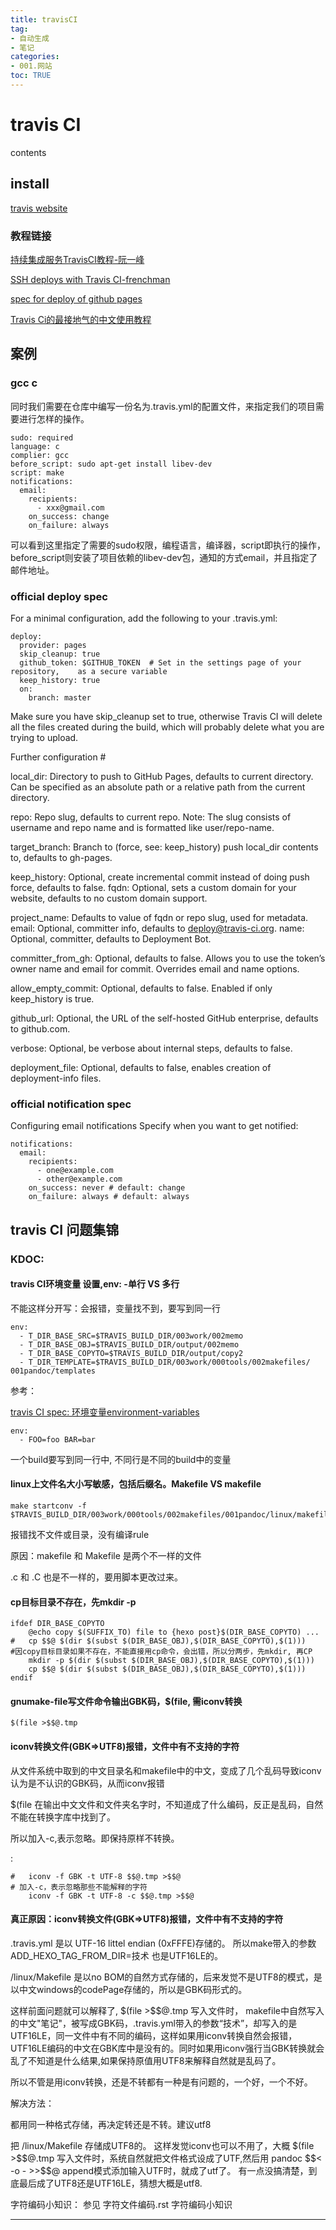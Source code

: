 ```yaml
---
title: travisCI
tag: 
- 自动生成
- 笔记
categories:
- 001.网站
toc: TRUE
---
```

<h1 id="travis-ci">travis CI</h1>
<div class="contents">
<p>contents</p>
</div>
<div class="section-numbering">

</div>
<h2 id="install">install</h2>
<p><a href="https://travis-ci.com">travis website</a></p>
<h3 id="教程链接">教程链接</h3>
<p><a href="http://www.ruanyifeng.com/blog/2017/12/travis_ci_tutorial.html">持续集成服务TravisCI教程-阮一峰</a></p>
<p><a href="https://oncletom.io/2016/travis-ssh-deploy/">SSH deploys with Travis CI-frenchman</a></p>
<p><a href="https://docs.travis-ci.com/user/deployment/pages/">spec for deploy of github pages</a></p>
<p><a href="https://www.jianshu.com/p/8308b8f08de9">Travis Ci的最接地气的中文使用教程</a></p>
<p><a href=""></a></p>
<p><a href=""></a></p>
<h2 id="案例">案例</h2>
<h3 id="gcc-c">gcc c</h3>
<p>同时我们需要在仓库中编写一份名为.travis.yml的配置文件，来指定我们的项目需要进行怎样的操作。</p>
<pre><code>sudo: required
language: c
complier: gcc
before_script: sudo apt-get install libev-dev
script: make
notifications:
  email:
    recipients:
      - xxx@gmail.com
    on_success: change
    on_failure: always</code></pre>
<p>可以看到这里指定了需要的sudo权限，编程语言，编译器，script即执行的操作，before_script则安装了项目依赖的libev-dev包，通知的方式email，并且指定了邮件地址。</p>
<h3 id="official-deploy-spec">official deploy spec</h3>
<p>For a minimal configuration, add the following to your .travis.yml:</p>
<pre><code>deploy:
  provider: pages
  skip_cleanup: true
  github_token: $GITHUB_TOKEN  # Set in the settings page of your repository,    as a secure variable
  keep_history: true
  on:
    branch: master</code></pre>
<p>Make sure you have skip_cleanup set to true, otherwise Travis CI will delete all the files created during the build, which will probably delete what you are trying to upload.</p>
<p>Further configuration #</p>
<p>local_dir: Directory to push to GitHub Pages, defaults to current directory. Can be specified as an absolute path or a relative path from the current directory.</p>
<p>repo: Repo slug, defaults to current repo. Note: The slug consists of username and repo name and is formatted like user/repo-name.</p>
<p>target_branch: Branch to (force, see: keep_history) push local_dir contents to, defaults to gh-pages.</p>
<p>keep_history: Optional, create incremental commit instead of doing push force, defaults to false. fqdn: Optional, sets a custom domain for your website, defaults to no custom domain support.</p>
<p>project_name: Defaults to value of fqdn or repo slug, used for metadata. email: Optional, committer info, defaults to <a href="mailto:deploy@travis-ci.org">deploy@travis-ci.org</a>. name: Optional, committer, defaults to Deployment Bot.</p>
<p>committer_from_gh: Optional, defaults to false. Allows you to use the token’s owner name and email for commit. Overrides email and name options.</p>
<p>allow_empty_commit: Optional, defaults to false. Enabled if only keep_history is true.</p>
<p>github_url: Optional, the URL of the self-hosted GitHub enterprise, defaults to github.com.</p>
<p>verbose: Optional, be verbose about internal steps, defaults to false.</p>
<p>deployment_file: Optional, defaults to false, enables creation of deployment-info files.</p>
<h3 id="official-notification-spec">official notification spec</h3>
<p>Configuring email notifications Specify when you want to get notified:</p>
<pre><code>notifications:
  email:
    recipients:
      - one@example.com
      - other@example.com
    on_success: never # default: change
    on_failure: always # default: always</code></pre>
<h2 id="travis-ci-问题集锦">travis CI 问题集锦</h2>
<h3 id="kdoc">KDOC:</h3>
<h4 id="travis-ci环境变量-设置env--单行-vs-多行">travis CI环境变量 设置,env: -单行 VS 多行</h4>
<p>不能这样分开写：会报错，变量找不到，要写到同一行</p>
<pre><code>env:
  - T_DIR_BASE_SRC=$TRAVIS_BUILD_DIR/003work/002memo
  - T_DIR_BASE_OBJ=$TRAVIS_BUILD_DIR/output/002memo
  - T_DIR_BASE_COPYTO=$TRAVIS_BUILD_DIR/output/copy2 
  - T_DIR_TEMPLATE=$TRAVIS_BUILD_DIR/003work/000tools/002makefiles/   001pandoc/templates</code></pre>
<p>参考：</p>
<p><a href="https://docs.travis-ci.com/user/environment-variables#defining-public-variables-in-travisyml">travis CI spec: 环境变量environment-variables</a></p>
<pre><code>env:
  - FOO=foo BAR=bar</code></pre>
<p>一个build要写到同一行中, 不同行是不同的build中的变量</p>
<h4 id="linux上文件名大小写敏感包括后缀名makefile-vs-makefile">linux上文件名大小写敏感，包括后缀名。Makefile VS makefile</h4>
<pre><code>make startconv -f $TRAVIS_BUILD_DIR/003work/000tools/002makefiles/001pandoc/linux/makefile</code></pre>
<p>报错找不文件或目录，没有编译rule</p>
<p>原因：makefile 和 Makefile 是两个不一样的文件</p>
<p>.c 和 .C 也是不一样的，要用脚本更改过来。</p>
<h4 id="cp目标目录不存在先mkdir--p">cp目标目录不存在，先mkdir -p</h4>
<pre><code>ifdef DIR_BASE_COPYTO
    @echo copy $(SUFFIX_TO) file to {hexo post}$(DIR_BASE_COPYTO) ...
#   cp $$@ $(dir $(subst $(DIR_BASE_OBJ),$(DIR_BASE_COPYTO),$(1))) 
#因copy目标目录如果不存在，不能直接用cp命令，会出错，所以分两步，先mkdir, 再CP
    mkdir -p $(dir $(subst $(DIR_BASE_OBJ),$(DIR_BASE_COPYTO),$(1))) 
    cp $$@ $(dir $(subst $(DIR_BASE_OBJ),$(DIR_BASE_COPYTO),$(1)))
endif</code></pre>
<h4 id="gnumake-file写文件命令输出gbk码file-需iconv转换">gnumake-file写文件命令输出GBK码，$(file, 需iconv转换</h4>
<pre><code>$(file &gt;$$@.tmp</code></pre>
<h4 id="iconv转换文件gbkutf8报错文件中有不支持的字符">iconv转换文件(GBK=&gt;UTF8)报错，文件中有不支持的字符</h4>
<p>从文件系统中取到的中文目录名和makefile中的中文，变成了几个乱码导致iconv认为是不认识的GBK码，从而iconv报错</p>
<p>$(file 在输出中文文件和文件夹名字时，不知道成了什么编码，反正是乱码，自然不能在转换字库中找到了。</p>
<p>所以加入-c,表示忽略。即保持原样不转换。</p>
<p>:</p>
<pre><code>#   iconv -f GBK -t UTF-8 $$@.tmp &gt;$$@
# 加入-c，表示忽略那些不能解释的字符
    iconv -f GBK -t UTF-8 -c $$@.tmp &gt;$$@</code></pre>
<h4 id="真正原因iconv转换文件gbkutf8报错文件中有不支持的字符">真正原因：iconv转换文件(GBK=&gt;UTF8)报错，文件中有不支持的字符</h4>
<p>.travis.yml 是以 UTF-16 littel endian (0xFFFE)存储的。 所以make带入的参数 ADD_HEXO_TAG_FROM_DIR=技术 也是UTF16LE的。</p>
<p><span class="title-ref">/linux/Makefile</span> 是以no BOM的自然方式存储的，后来发觉不是UTF8的模式，是以中文windows的codePage存储的，所以是GBK码形式的。</p>
<p>这样前面问题就可以解释了, <span class="title-ref">$(file &gt;$$@.tmp</span> 写入文件时， makefile中自然写入的中文"笔记"，被写成GBK码，.travis.yml带入的参数“技术”，却写入的是UTF16LE，同一文件中有不同的编码，这样如果用iconv转换自然会报错，UTF16LE编码的中文在GBK库中是没有的。同时如果用iconv强行当GBK转换就会乱了不知道是什么结果,如果保持原值用UTF8来解释自然就是乱码了。</p>
<p>所以不管是用iconv转换，还是不转都有一种是有问题的，一个好，一个不好。</p>
<p>解决方法：</p>
<p>都用同一种格式存储，再决定转还是不转。建议utf8</p>
<p>把 <span class="title-ref">/linux/Makefile</span> 存储成UTF8的。 这样发觉iconv也可以不用了，大概 <span class="title-ref">$(file &gt;$$@.tmp</span> 写入文件时，系统自然就把文件格式设成了UTF,然后用 <span class="title-ref">pandoc $$&lt; -o - &gt;&gt;$$@</span> append模式添加输入UTF时，就成了utf了。 有一点没搞清楚，到底最后成了UTF8还是UTF16LE，猜想大概是utf8.</p>
<p>字符编码小知识： 参见 字符文件编码.rst 字符编码小知识</p>
<hr />
